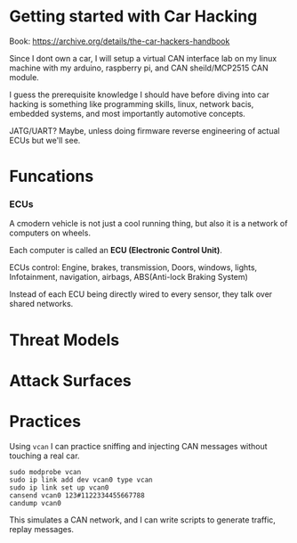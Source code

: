 # Getting started with Car Hacking 

Book: https://archive.org/details/the-car-hackers-handbook

Since I dont own a car, I will setup a virtual CAN interface lab on my linux machine with my arduino, raspberry pi, and CAN sheild/MCP2515 CAN module.

I guess the prerequisite knowledge I should have before diving into car hacking is something like programming skills, linux, network bacis, embedded systems, and most importantly automotive concepts.

JATG/UART? Maybe, unless doing firmware reverse engineering of actual ECUs but we'll see.

# Funcations 

### ECUs

A cmodern vehicle is not just a cool running thing, but also it is a network of computers on wheels.

Each computer is called an **ECU (Electronic Control Unit)**.



ECUs control: Engine, brakes, transmission, Doors, windows, lights, Infotainment, navigation, airbags, ABS(Anti-lock Braking System)

Instead of each ECU being directly wired to every sensor, they talk over shared networks.



# Threat Models

# Attack Surfaces

# Practices
Using `vcan` I can practice sniffing and injecting CAN messages without touching a real car.

```
sudo modprobe vcan
sudo ip link add dev vcan0 type vcan
sudo ip link set up vcan0
cansend vcan0 123#1122334455667788
candump vcan0
```

This simulates a CAN network, and I can write scripts to generate traffic, replay messages.

